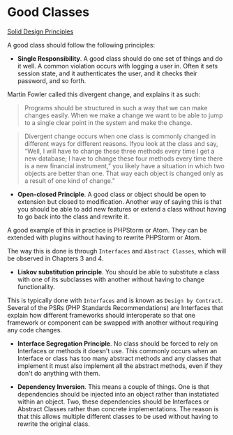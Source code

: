 # Good Classes

[Solid Design Principles](https://en.wikipedia.org/wiki/SOLID_(object-oriented_design))

A good class should follow the following principles:

- **Single Responsibility**.  A good class should do one set of things and do it well.  A common violation occurs with logging a user in.  Often it sets session state, and it authenticates the user, and it checks their password, and so forth.  

Martin Fowler called this divergent change, and explains it as such:

> Programs should be structured in such a way that we can make changes easily. When we make a change we want to be able to jump to a single clear point in the system and make the change.

> Divergent change occurs when one class is commonly changed in different ways for different reasons. Ifyou look at the class and say, “Well, I will have to change these three methods every time I get a new database; I have to change these four methods every time there is a new financial instrument,” you likely have a situation in which two objects are better than one. That way each object is changed only as a result of one kind of change.”

- **Open-closed Principle**.  A good class or object should be open to extension but closed to modification.   Another way of saying this is that you should be able to add new features or extend a class without having to go back into the class and rewrite it.

A good example of this in practice is PHPStorm or Atom.  They can be extended with plugins without having to rewrite PHPStorm or Atom.  

The way this is done is through `Interfaces` and `Abstract Classes`, which will be observed in Chapters 3 and 4.

- **Liskov substitution principle**.  You should be able to substitute a class with one of its subclasses with another without having to change functionality.  

This is typically done with `Interfaces` and is known as `Design by Contract`.  Several of the PSRs (PHP Standards Recommendations) are Interfaces that explain how different frameworks should interoperate so that one framework or component can be swapped with another without requiring any code changes.

- **Interface Segregation Principle**.  No class should be forced to rely on Interfaces or methods it doesn't use.  This commonly occurs when an Interface or class has too many abstract methods and any classes that implement it must also implement all the abstract methods, even if they don't do anything with them.

- **Dependency Inversion**.  This means a couple of things.  One is that dependencies should be injected into an object rather than instatiated within an object.  Two, these dependencies should be Interfaces or Abstract Classes rather than concrete implementations.  The reason is that this allows multiple different classes to be used without having to rewrite the original class.